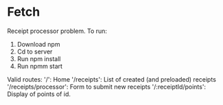 # Fetch

Receipt processor problem.
To run:
1. Download npm
2. Cd to server
3. Run npm install
4. Run npmm start


Valid routes:
'/': Home
'/receipts': List of created (and preloaded) receipts
'/receipts/processor': Form to submit new receipts
'/:receiptId/points': Display of points of id.
